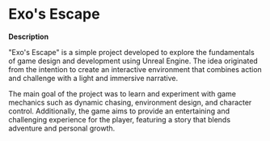 # Exo's Escape

**Description**

"Exo's Escape" is a simple project developed to explore the fundamentals of game design and development using Unreal Engine. The idea originated from the intention to create an interactive environment that combines action and challenge with a light and immersive narrative.

The main goal of the project was to learn and experiment with game mechanics such as dynamic chasing, environment design, and character control. Additionally, the game aims to provide an entertaining and challenging experience for the player, featuring a story that blends adventure and personal growth.
